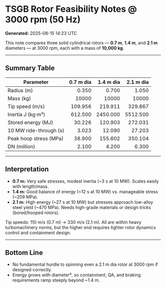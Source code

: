 # TSGB Rotor Feasibility Notes @ 3000 rpm (50 Hz)

**Generated:** 2025-08-15 14:23 UTC

This note compares three solid cylindrical rotors — **0.7 m**, **1.4 m**, and **2.1 m** diameters — at 3000 rpm, each with a mass of **10,000 kg**.

---

## Summary Table

| Parameter | 0.7 m dia | 1.4 m dia | 2.1 m dia |
|---|---:|---:|---:|
| Radius (m) | 0.350 | 0.700 | 1.050 |
| Mass (kg) | 10000 | 10000 | 10000 |
| Tip speed (m/s) | 109.956 | 219.911 | 329.867 |
| Inertia J (kg·m²) | 612.500 | 2450.000 | 5512.500 |
| Stored energy (MJ) | 30.226 | 120.903 | 272.031 |
| 10 MW ride-through (s) | 3.023 | 12.090 | 27.203 |
| Peak hoop stress (MPa) | 38.900 | 155.602 | 350.104 |
| DN (million) | 2.100 | 4.200 | 6.300 |

---

## Interpretation

- **0.7 m:** Very safe stresses, modest inertia (~3 s at 10 MW). Scales easily with length/mass.
- **1.4 m:** Good balance of energy (~12 s at 10 MW) vs. manageable stress (~209 MPa).
- **2.1 m:** High energy (~27 s at 10 MW) but stresses approach low-alloy steel yield (~470 MPa). Needs high-grade materials or design tricks (bored/hooped rotors).

Tip speeds: 110 m/s (0.7 m) → 330 m/s (2.1 m). All are within heavy turbomachinery norms, but the higher end requires tighter rotor dynamics control and containment design.

---

## Bottom Line

- No fundamental hurdle to spinning even a 2.1 m dia rotor at 3000 rpm if designed correctly.
- Energy grows with diameter⁴, so containment, QA, and braking requirements ramp steeply beyond ~1.4 m.

